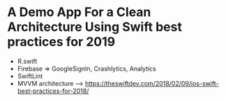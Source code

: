 # A Demo App For a Clean Architecture Using Swift best practices for 2019

*  R.swift
*  Firebase => GoogleSignIn, Crashlytics, Analytics
*  SwiftLint
*  MVVM architecture
--> https://theswiftdev.com/2018/02/09/ios-swift-best-practices-for-2018/
